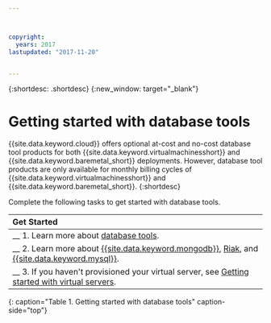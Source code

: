 ```yaml
---



copyright:
  years: 2017
lastupdated: "2017-11-20"


---
```


{:shortdesc: .shortdesc}
{:new_window: target="_blank"}

# Getting started with database tools

{{site.data.keyword.cloud}} offers optional at-cost and no-cost database tool products for both {{site.data.keyword.virtualmachinesshort}} and {{site.data.keyword.baremetal_short}} deployments. However, database tool products are only available for monthly billing cycles of {{site.data.keyword.virtualmachinesshort}} and {{site.data.keyword.baremetal_short}}.
{:shortdesc}

Complete the following tasks to get started with database tools.

| Get Started       |
|:------------------|
| __ 1. Learn more about [database tools](database-tools-about.html). |
| __ 2. Learn more about [{{site.data.keyword.mongodb}}](mongodb-topic-description.html), [Riak](riak.html), and [{{site.data.keyword.mysql}}](postgresql-security-best-practices.html). |
| __ 3. If you haven't provisioned your virtual server, see [Getting started with virtual servers](docs/vsi/vsi_index.html).  |
{: caption="Table 1. Getting started with database tools" caption-side="top"}
